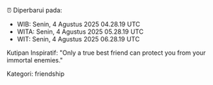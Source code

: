 ⏰ Diperbarui pada:
- WIB: Senin, 4 Agustus 2025 04.28.19 UTC
- WITA: Senin, 4 Agustus 2025 05.28.19 UTC
- WIT: Senin, 4 Agustus 2025 06.28.19 UTC

Kutipan Inspiratif:
"Only a true best friend can protect you from your immortal enemies."


Kategori: friendship

